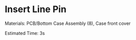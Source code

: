 Insert Line Pin
===============

Materials: PCB/Bottom Case Assembly (8), Case front cover

Estimated Time: 3s
